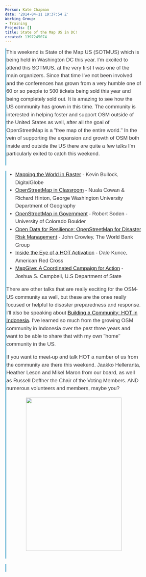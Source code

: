 ```yaml
---
Person: Kate Chapman
date: '2014-04-11 19:37:54 Z'
Working Group:
- Training
Projects: []
title: State of the Map US in DC!
created: 1397245074
---
```

<div id="magicdomid457" class="ace-line gutter-author-p-10108 emptyGutter" style="padding-right: 60px; -webkit-tap-highlight-color: rgba(0, 0, 0, 0); border-left-width: 4px; border-left-style: solid; border-left-color: #7fc0db; font-size: 17px; line-height: 1.5em; opacity: 1; transition: opacity 100ms ease-out; -webkit-transition: opacity 100ms ease-out; color: #3b3a3c; font-family: ProximaNova-Light, nova, arial, sans-serif;"><span class="author-p-10108" style="padding-top: 2px; padding-bottom: 3px; -webkit-tap-highlight-color: rgba(0, 0, 0, 0); cursor: auto;">This weekend is State of the Map US (SOTMUS) which is being held in Washington DC this year.&nbsp;</span><span class="author-p-10108" style="padding-top: 2px; padding-bottom: 3px; -webkit-tap-highlight-color: rgba(0, 0, 0, 0); cursor: auto;">I'm excited to attend this SOTMUS, at the very first I was one of the main organizers. Since that time I've not been involved and the conferences has grown from a very humble one of 60 or so people to 500 tickets being sold this year and being completely sold out. It is amazing to see how the US community has grown in this time. The community is interested in helping foster and support OSM outside of the United States as well, after all the goal of OpenStreetMap is a "free map of the entire world."&nbsp;</span><span class="author-p-10108" style="padding-top: 2px; padding-bottom: 3px; -webkit-tap-highlight-color: rgba(0, 0, 0, 0); cursor: auto;">In the vein of supporting the expansion and growth of OSM both inside and outside the US there are quite a few talks I'm particularly exited to catch this weekend.&nbsp;</span></div><div class="ace-line gutter-author-p-10108 emptyGutter" style="padding-right: 60px; -webkit-tap-highlight-color: rgba(0, 0, 0, 0); border-left-width: 4px; border-left-style: solid; border-left-color: #7fc0db; font-size: 17px; line-height: 1.5em; opacity: 1; transition: opacity 100ms ease-out; -webkit-transition: opacity 100ms ease-out; color: #3b3a3c; font-family: ProximaNova-Light, nova, arial, sans-serif;">&nbsp;</div><div id="magicdomid1293" class="ace-line gutter-author-p-10108 emptyGutter" style="padding-right: 60px; -webkit-tap-highlight-color: rgba(0, 0, 0, 0); border-left-width: 4px; border-left-style: solid; border-left-color: #7fc0db; font-size: 17px; line-height: 1.5em; opacity: 1; transition: opacity 100ms ease-out; -webkit-transition: opacity 100ms ease-out; color: #3b3a3c; font-family: ProximaNova-Light, nova, arial, sans-serif;"><ul><li><a style="line-height: 1.5em;" href="http://stateofthemap.us/session/mapping-the-world-in-raster/">Mapping the World in Raster</a><span style="line-height: 1.5em;"> - Kevin Bullock, DigitalGlobe</span></li><li><a style="line-height: 1.5em;" href="http://stateofthemap.us/session/osm-in-the-classroom/">OpenStreetMap in Classroom</a><span style="line-height: 1.5em;">&nbsp;</span><span style="line-height: 1.5em;">- Nuala Cowan &amp; Richard Hinton, George Washington University Department of Geography</span></li><li><a style="line-height: 1.5em;" href="http://stateofthemap.us/session/openstreetmap-in-government/">OpenStreetMap in Government</a><span style="line-height: 1.5em;"> - Robert Soden - University of Colorado Boulder</span></li><li><a style="line-height: 1.5em;" href="http://stateofthemap.us/session/open-data-for-resilience/">Open Data for Resilience: OpenStreetMap for Disaster Risk Management</a><span style="line-height: 1.5em;"> - John Crowley, The World Bank Group</span></li><li><a style="line-height: 1.5em;" href="http://stateofthemap.us/session/inside-the-eye-of-a-hot-activation/">Inside the Eye of a HOT Activation</a><span style="line-height: 1.5em;"> - Dale Kunce, American Red Cross</span></li><li><a style="line-height: 1.5em;" href="http://stateofthemap.us/session/mapgive/">MapGive: A Coordinated Campaign for Action</a><span style="line-height: 1.5em;"> - Joshua S. Campbell, U.S Department of State</span></li></ul><p><span style="line-height: 1.5em;">There are other talks that are really exciting for the OSM-US community as well, but these are the ones really focused or helpful to disaster preparedness and response. I'll also be speaking about <a href="http://stateofthemap.us/session/building-a-community/">Building a Community: HOT in Indonesia</a>. I've learned so much from the growing OSM community in Indonesia over the past three years and want to be able to share that with my own "home" community in the US.&nbsp;</span></p><p>If you want to meet-up and talk HOT a number of us from the community are there this weekend. Jaakko Helleranta, Heather Leson and Mikel Maron from our board, as well as Russell Deffner the Chair of the Voting Members. AND numerous volunteers and members, maybe you?</p><p><span style="line-height: 1.5em;"><img style="display: block; margin-left: auto; margin-right: auto;" title="Creative Commons By Attribution - Heather Leson" src="/sites/default/files/Boy-and-the-world-image-312x500.jpg" alt="" width="312" height="500">&nbsp;</span></p></div><div class="ace-line gutter-author-p-10108 emptyGutter" style="padding-right: 60px; -webkit-tap-highlight-color: rgba(0, 0, 0, 0); border-left-width: 4px; border-left-style: solid; border-left-color: #7fc0db; font-size: 17px; line-height: 1.5em; opacity: 1; transition: opacity 100ms ease-out; -webkit-transition: opacity 100ms ease-out; color: #3b3a3c; font-family: ProximaNova-Light, nova, arial, sans-serif;">&nbsp;</div>
